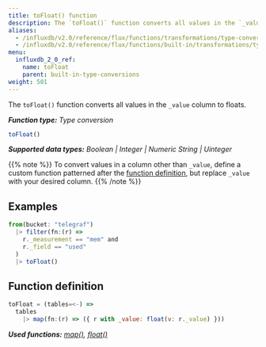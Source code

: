 ```yaml
---
title: toFloat() function
description: The `toFloat()` function converts all values in the `_value` column to floats.
aliases:
  - /influxdb/v2.0/reference/flux/functions/transformations/type-conversions/tofloat
  - /influxdb/v2.0/reference/flux/functions/built-in/transformations/type-conversions/tofloat/
menu:
  influxdb_2_0_ref:
    name: toFloat
    parent: built-in-type-conversions
weight: 501
---
```


The `toFloat()` function converts all values in the `_value` column to floats.

_**Function type:** Type conversion_  

```js
toFloat()
```

_**Supported data types:** Boolean | Integer | Numeric String | Uinteger_

{{% note %}}
To convert values in a column other than `_value`, define a custom function
patterned after the [function definition](#function-definition),
but replace `_value` with your desired column.
{{% /note %}}

## Examples
```js
from(bucket: "telegraf")
  |> filter(fn:(r) =>
    r._measurement == "mem" and
    r._field == "used"
  )
  |> toFloat()
```

## Function definition
```js
toFloat = (tables=<-) =>
  tables
    |> map(fn:(r) => ({ r with _value: float(v: r._value) }))
```

_**Used functions:**
[map()](/influxdb/v2.0/reference/flux/stdlib/built-in/transformations/map),
[float()](/influxdb/v2.0/reference/flux/stdlib/built-in/transformations/type-conversions/float)_
